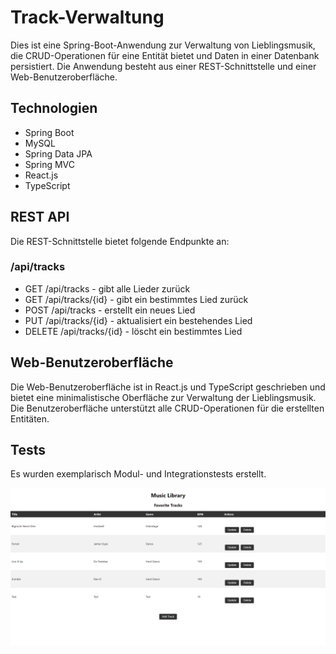 # Track-Verwaltung
Dies ist eine Spring-Boot-Anwendung zur Verwaltung von Lieblingsmusik, die CRUD-Operationen für eine Entität bietet und Daten in einer Datenbank persistiert. Die Anwendung besteht aus einer REST-Schnittstelle und einer Web-Benutzeroberfläche.

## Technologien
- Spring Boot
- MySQL
- Spring Data JPA
- Spring MVC
- React.js
- TypeScript

## REST API
Die REST-Schnittstelle bietet folgende Endpunkte an:

### /api/tracks
- GET /api/tracks - gibt alle Lieder zurück
- GET /api/tracks/{id} - gibt ein bestimmtes Lied zurück
- POST /api/tracks - erstellt ein neues Lied
- PUT /api/tracks/{id} - aktualisiert ein bestehendes Lied
- DELETE /api/tracks/{id} - löscht ein bestimmtes Lied

## Web-Benutzeroberfläche
Die Web-Benutzeroberfläche ist in React.js und TypeScript geschrieben und bietet eine minimalistische Oberfläche zur Verwaltung der Lieblingsmusik. Die Benutzeroberfläche unterstützt alle CRUD-Operationen für die erstellten Entitäten.

## Tests
Es wurden exemplarisch Modul- und Integrationstests erstellt.

![alt text](https://github.com/janvollmuth/musiclibrary/blob/main/Frontend/Screenshot.PNG)
